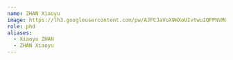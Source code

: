 ```yaml
---
name: ZHAN Xiaoyu
image: https://lh3.googleusercontent.com/pw/AJFCJaVoX9WXoUIvtwu1QFPNVMOwOQvWihswhhaMjhP9KLH0Y1F1uTbHVKL8vBs9N49H8cjjTeh9bqASVvHt4YZRSeL8O7DCAyT9XsmG2jYa2tCw7D1G112yIg-QjIu-ihemChXlhLKI6SA6flG-TjNU4714=w1452-h1452-s-no
role: phd
aliases:
  - Xiaoyu ZHAN
  - ZHAN Xiaoyu
---
```

